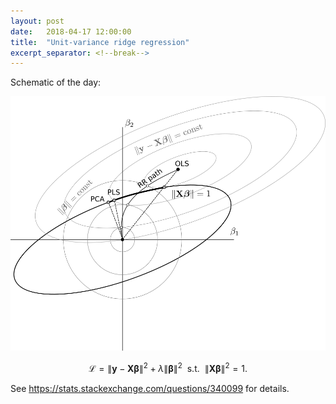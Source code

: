 ```yaml
---
layout: post
date:   2018-04-17 12:00:00
title:  "Unit-variance ridge regression"
excerpt_separator: <!--break-->
---
```


Schematic of the day:

![Unit-variance ridge regression](/img/constrainedRidge.png)

$$\mathcal L =  \|\mathbf y - \mathbf X \boldsymbol \beta\|^2+\lambda\|\boldsymbol\beta\|^2 \:\:\text{s.t.}\:\: \|\mathbf X \boldsymbol\beta\|^2=1.$$

See <https://stats.stackexchange.com/questions/340099> for details. 
